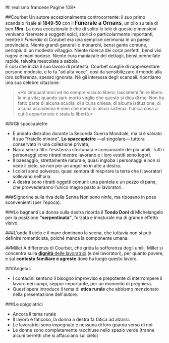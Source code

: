 <head>
	<link rel="stylesheet" href="../Default.css">
	<style>
		body {
		--main-color: grey;
		}
	</style>
</head> 

#Il realismo francese
	Pagine 108+

##Courbet
Un autore eccezionalmente controcorrente: il suo primo scandalo risale al **1849-50** con il <b><big>Funerale a Ornans</big></b>, un olio su tela di ben **18m**. La cosa eccezionale è che di solito le tele di queste dimensioni venivano riservate a soggetti epici, storici o particolarmente importanti, mentre il *Funerale* di Corubet era una semplice cerimonia in un paese provinciale. Niente grandi generali o monarchi, bensì gente comune, perlopiù di un modesto villaggio. Niente ricerca dei corpi perfetti, bensì visi rugosi e mani nodose. Niente cura maniacale dei dettagli, bensì pennellate rapide, talvolta mescolate a sabbia.  
È così che inizia il suo lavoro di protesta: Courbet sceglie di rappresentare persone modeste, e lo fa "ad alta voce", così da sensibilizzare il mondo alla loro sofferenza, spesso ignorata. Nè gli interessa degli scandali: riportiamo una sua celebre citazione.

>«Ho cinquant'anni ed ho sempre vissuto libero; lasciatemi finire libero la mia vita; quando sarò morto voglio che questo si dica di me: Non ha fatto parte di alcuna scuola, di alcuna chiesa, di alcuna istituzione, di alcuna accademia e men che meno di alcun sistema: l'unica cosa a cui è appartenuto è stata la libertà.»  

###Gli spaccapietre
* È andato distrutoo durante la Seconda Guerra Mondiale, ma si è salvato il suo "fratello minore", **Lo spaccapietre** —al singolare— tuttora conservato in una collezione privata,
* Narra senza filtri l'esistenza sfortunata e consumante dei più umili. Tutti i personaggi sono ritratti mentre lavorano e i loro vestiti sono logori.
* Il paesaggio, strettamente naturale, quasi ingloba i personaggi e non si vede il cielo, se non per un angolino in alto a destra.
* I colori sono polverosi, quasi sembra di respirare la terra che i lavoratori sollevano nell'aria.
* A destra sono ritratti oggetti comuni: una pentola e un pezzo di pane, che provvederanno l'unico magro pasto ai lavoratori.

###Signorine sulla riva della Senna
Non sono ninfe, ma riposano in pose sconvenienti (per l'epoca).

###Le bagnanti
La donna sulla destra ricorda il **Tondo Doni** di Michelangelo per la posizione **"serpentinata"**, forzata e innaturale ma di grande effetto visivo.

###L'onda
Il cielo e il mare dominano la scena, che tuttavia non si può definire romanticista, poiché manca la componente umana.

##Millet
A differenza di Courbet, che grida la sofferenza degli umili, Millet si concentra sulla [**dignità** delle lavoratrici](../Maturità.html#dignità-di-lavoro) (e dei lavoratori), per quanto povere, e sul **contesto familiare e agreste** dove ha luogo questo lavoro.

###Angelus
* I contadini sentono il bisogno improvviso e prepotente di interrompere il lavoro nei campi, seppur importante, per un momento di preghiera.
* Quest'opera introduce il tema di **etica rurale** che abbiamo menzionato nella presentazione dell'autore.

###Le spigolatrici
* Ancora il tema rurale
* Il lavoro è faticoso, la donna a destra fa fatica ad alzarsi.
* Le lavoratrici sono impegnate e nessuna di loro guarda verso di noi
* Le donne sono completamente racchiuse nello spazio verde (tranne alcuni berretti che si affacciano sul cielo)

<script> window.scroll(0,200000) </script> 